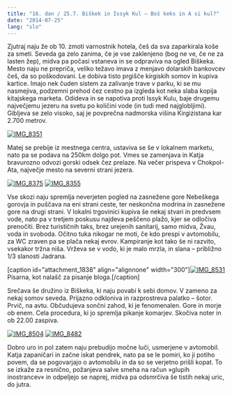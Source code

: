 ```yaml
---
title: "16. dan / 25.7. Biškek in Issyk Kul – Boš keks in A si kul?"
date: "2014-07-25"
lang: "slo"
---
```


Zjutraj naju že ob 10. zmoti varnostnik hotela, češ da sva zaparkirala koše za smeti. Seveda ga zelo zanima, če je vse zaklenjeno (bog ne ve, če ne za lasten žep), midva pa počasi vstaneva in se odpraviva na ogled Biškeka. Mesto naju ne prepriča, veliko težavo imava z menjavo dolarskih bankovcev češ, da so poškodovani. Le dobiva tisto prgišče kirgiskih somov in kupiva kartice. Imajo nek čuden sistem za zalivanje trave v parku, ki se mu nasmejiva, podzemni prehod čez cestno pa izgleda kot neka slaba kopija kitajskega marketa. Odideva in se napotiva proti Issyk Kulu, baje drugemu največjemu jezeru na svetu po količini vode (in tudi med najglobljimi). Gibljeva se zelo visoko, saj je povprečna nadmorska višina Kirgizistana kar 2.700 metrov.

[![IMG_8351](images/IMG_8351-200x300.jpg)](http://gremovmongolijo.com/wp-content/uploads/2014/07/IMG_8351.jpg)

Matej se prebije iz mestnega centra, ustaviva se še v lokalnem marketu, nato pa se podava na 250km dolgo pot. Vmes se zamenjava in Katja bravurozno odvozi gorski odsek čez prelaze. Na večer prispeva v Chokpol-Ata, največje mesto na severni strani jezera.

[![IMG_8375](images/IMG_8375-300x200.jpg)](http://gremovmongolijo.com/wp-content/uploads/2014/07/IMG_8375.jpg) [![IMG_8355](images/IMG_8355-300x200.jpg)](http://gremovmongolijo.com/wp-content/uploads/2014/07/IMG_8355.jpg)

Vse skozi naju spremlja neverjeten pogled na zasnežene gore Nebeškega gorovja in puščava na eni strani ceste, ter neskončna modrina in zasnežene gore na drugi strani. V lokalni trgovinici kupiva še nekaj stvari in predvsem vode, nato pa v tretjem poskusu najdeva peščeno plažo, kjer se odločiva prenočiti. Brez turističnih taks, brez urejenih sanitarij, samo midva, Žvau, voda in svoboda. Očitno tuka nikogar ne moti, če kdo prespi v avtomobilu, za WC zraven pa se plača nekaj evrov. Kampiranje kot tako še ni razvito, vsekakor tržna niša. Vrževa se v vodo, ki je malo mrzla, in slana – približno 1/3 slanosti Jadrana.

\[caption id="attachment\_1838" align="alignnone" width="300"\][![IMG_8531](images/IMG_8531-300x200.jpg)](http://gremovmongolijo.com/wp-content/uploads/2014/07/IMG_8531.jpg) Pisarna, kot nalašč za pisanje bloga.\[/caption\]

Srečava še družino iz Biškeka, ki naju povabi k sebi domov. V zameno za nekaj somov seveda. Prijazno odkloniva in razprostreva palatko – šotor. Prvič, na avtu. Občudujeva sončni zahod, ki je fenomenalen. Gore in morje ob enem. Cela procedura, ki jo spremlja pikanje komarjev. Skočiva noter in ob 22.00 zaspiva.

[![IMG_8504](images/IMG_8504-300x200.jpg)](http://gremovmongolijo.com/wp-content/uploads/2014/07/IMG_8504.jpg) [![IMG_8482](images/IMG_8482-300x200.jpg)](http://gremovmongolijo.com/wp-content/uploads/2014/07/IMG_8482.jpg)

Dobro uro in pol zatem naju prebudijo močne luči, usmerjene v avtomobil. Katja zapaničari in začne iskat pendrek, nato pa se le pomiri, ko ji potiho povem, da se pogovarjajo o avtomobilu in da so se verjetno prišli kopat. To se izkaže za resnično, požanjeva salve smeha na račun »glupih inostrancev« in odpeljejo se naprej, midva pa odsmrčiva še tistih nekaj uric, do jutra.
